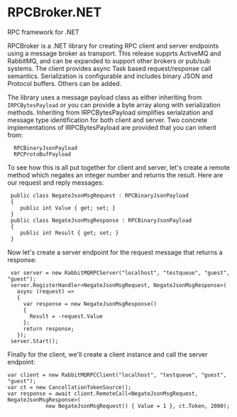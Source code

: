 # RPCBroker.NET
RPC framework for .NET

RPCBroker is a .NET library for creating RPC client and server endpoints using a message broker as transport. This release supprts ActiveMQ and RabbitMQ, and can be expanded to support other brokers or pub/sub systems. The client provides async Task based request/response call semantics. Serialization is configurable and includes binary JSON and Protocol buffers. Others can be added.

The library uses a message payload class as either inheriting from `IRPCBytesPayload` or you can provide a byte array along with serialization methods. Inheriting from IRPCBytesPayload simplifies serialzation and message type identification for both client and server. Two concrete implementations of IRPCBytesPayload are provided that you can inherit from:
```
  RPCBinaryJsonPayload
  RPCProtoBufPayload
```

To see how this is all put together for client and server, let's create a remote method which negates an integer number and returns the result. Here are our request and reply messages:
```
 public class NegateJsonMsgRequest : RPCBinaryJsonPayload
 {
    public int Value { get; set; }
 }
 public class NegateJsonMsgResponse : RPCBinaryJsonPayload
 {
    public int Result { get; set; }
 }
```
 Now let's create a server endpoint for the request message that returns a response:
```
 var server = new RabbitMQRPCServer("localhost", "testqueue", "guest", "guest");
 server.RegisterHandler<NegateJsonMsgRequest, NegateJsonMsgResponse>(
   async (request) =>
   {
     var response = new NegateJsonMsgResponse()
     {
       Result = -request.Value
     };
     return response;
   });
 server.Start();
```
Finally for the client, we'll create a client instance and call the server endpoint:
```
var client = new RabbitMQRPCClient("localhost", "testqueue", "guest", "guest");
var ct = new CancellationTokenSource();
var response = await client.RemoteCall<NegateJsonMsgRequest, NegateJsonMsgResponse>(
            new NegateJsonMsgRequest() { Value = 1 }, ct.Token, 2000);
```







 

